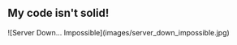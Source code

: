 ## My code isn't solid!
<div class="center" markdown="1">
  ![Server Down... Impossible](images/server_down_impossible.jpg)
</div>
